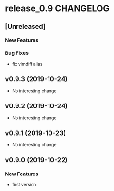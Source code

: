 # release_0.9 CHANGELOG


## [Unreleased]

### New Features


### Bug Fixes
- fix vimdiff alias





## v0.9.3 (2019-10-24)

- No interesting change


## v0.9.2 (2019-10-24)

- No interesting change


## v0.9.1 (2019-10-23)

- No interesting change


## v0.9.0 (2019-10-22)

### New Features
- first version






